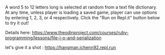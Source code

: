 A word 5 to 12 letters long is selected at random from a text file dictionary.
At any time, unless player is loading a saved game, player can use options by entering 1, 2, 3, or 4 respectively. Click the "Run on Repl.it" button below to try it out!

Details here: https://www.theodinproject.com/courses/ruby-programming/lessons/file-i-o-and-serialization

let's give it a shot : https://hangman.ichenn92.repl.run